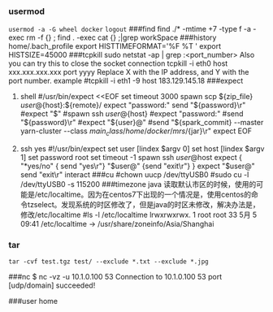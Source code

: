 ### usermod
`usermod -a -G wheel docker`
`logout`
###find
	find ./*  -mtime +7 -type f -a  -exec rm -f {} \;
	find . -exec cat {} \;|grep workSpace
###history
	home/.bach_profile
	export HISTTIMEFORMAT='%F %T '
	export HISTSIZE=45000
###tcpkill
	sudo netstat -ap | grep :<port_number>
	Also you can try this to close the socket connection
	tcpkill -i eth0 host xxx.xxx.xxx.xxx port yyyy
	Replace X with the IP address, and Y with the port number.
	example
	#tcpkill -i eth1 -9 host 183.129.145.18
###expect
 1. shell
	#/usr/bin/expect <<EOF
	set timeout 3000
	spawn scp ${zip_file} ${user}@${host}:${remote}/
	expect "password:"
	send "${password}\r"
	#expect "$"
	#spawn ssh ${user}@${host}
	#expect "password:"
	#send "${password}\r"
	#expect "${user}@"
	#send "${spark_commit} --master yarn-cluster --class  ${main_class}  /home/docker/mrs/${jar}\r"
	expect EOF  

 2. ssh yes
	#!/usr/bin/expect
	set user [lindex $argv 0] 
	set host [lindex $argv 1] 
	set password root
	set timeout -1
	spawn ssh $user@$host
	expect {  
	  "*yes/no" { send "yes\r"}
	  "$user@" {send "exit\r"}
	}
	expect "$user@"
	send "exit\r"
	interact
###cu
	#chown uucp /dev/ttyUSB0
	#sudo cu -l /dev/ttyUSB0 -s 115200
###timezone
	java 读取默认市区的时候，使用的可能是/etc/localtime。因为在centos7下出现的一个情况是，使用centos的命令tzselect。发现系统的时区修改了，但是java的时区未修改，解决办法是，修改/etc/localtime
	#ls -l /etc/localtime 
	lrwxrwxrwx. 1 root root 33 5月   5 09:41 /etc/localtime -> /usr/share/zoneinfo/Asia/Shanghai
### tar
	tar -cvf test.tgz test/ --exclude *.txt --exclude *.jpg
###nc
	$  nc -vz -u 10.1.0.100 53
	Connection to 10.1.0.100 53 port [udp/domain] succeeded!
	
###user home
	